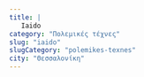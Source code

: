 ```yaml
---
title: |
   Iaido
category: "Πολεμικές τέχνες"
slug: "iaido"
slugCategory: "polemikes-texnes"
city: "Θεσσαλονίκη"
---
```


